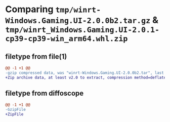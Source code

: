 # Comparing `tmp/winrt-Windows.Gaming.UI-2.0.0b2.tar.gz` & `tmp/winrt_Windows.Gaming.UI-2.0.1-cp39-cp39-win_arm64.whl.zip`

## filetype from file(1)

```diff
@@ -1 +1 @@
-gzip compressed data, was "winrt-Windows.Gaming.UI-2.0.0b2.tar", last modified: Sat Dec  2 18:22:31 2023, max compression
+Zip archive data, at least v2.0 to extract, compression method=deflate
```

## filetype from diffoscope

```diff
@@ -1 +1 @@
-GzipFile
+ZipFile
```

